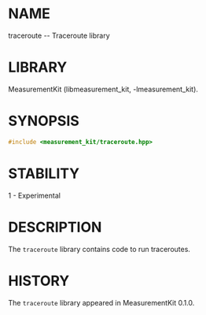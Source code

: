 # NAME
traceroute -- Traceroute library

# LIBRARY
MeasurementKit (libmeasurement_kit, -lmeasurement_kit).

# SYNOPSIS
```C++
#include <measurement_kit/traceroute.hpp>
```

# STABILITY

1 - Experimental

# DESCRIPTION

The `traceroute` library contains code to run traceroutes.

# HISTORY

The `traceroute` library appeared in MeasurementKit 0.1.0.
